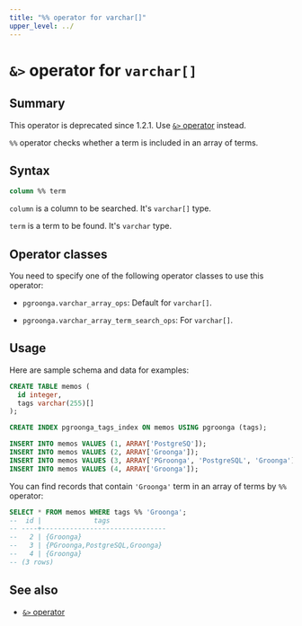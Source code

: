 ```yaml
---
title: "%% operator for varchar[]"
upper_level: ../
---
```


# `&>` operator for `varchar[]`

## Summary

This operator is deprecated since 1.2.1. Use [`&>` operator][contain-term-v2] instead.

`%%` operator checks whether a term is included in an array of terms.

## Syntax

```sql
column %% term
```

`column` is a column to be searched. It's `varchar[]` type.

`term` is a term to be found. It's `varchar` type.

## Operator classes

You need to specify one of the following operator classes to use this operator:

  * `pgroonga.varchar_array_ops`: Default for `varchar[]`.

  * `pgroonga.varchar_array_term_search_ops`: For `varchar[]`.

## Usage

Here are sample schema and data for examples:

```sql
CREATE TABLE memos (
  id integer,
  tags varchar(255)[]
);

CREATE INDEX pgroonga_tags_index ON memos USING pgroonga (tags);
```

```sql
INSERT INTO memos VALUES (1, ARRAY['PostgreSQ']);
INSERT INTO memos VALUES (2, ARRAY['Groonga']);
INSERT INTO memos VALUES (3, ARRAY['PGroonga', 'PostgreSQL', 'Groonga']);
INSERT INTO memos VALUES (4, ARRAY['Groonga']);
```

You can find records that contain `'Groonga'` term in an array of terms by `%%` operator:

```sql
SELECT * FROM memos WHERE tags %% 'Groonga';
--  id |             tags              
-- ----+-------------------------------
--   2 | {Groonga}
--   3 | {PGroonga,PostgreSQL,Groonga}
--   4 | {Groonga}
-- (3 rows)
```

## See also

  * [`&>` operator][contain-term-v2]

[contain-term-v2]:contain-term-v2.html
